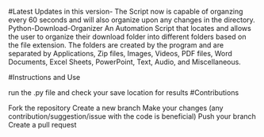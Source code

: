 #Latest Updates in this version- The Script now is capable of organzing every 60 seconds and will also organize upon any changes in the directory. 
Python-Download-Organizer
An Automation Script that locates and allows the user to organize their download folder into different folders based on the file extension. 
The folders are created by the program and are separated by Applications, Zip files, Images, Videos, PDF files, Word Documents, Excel Sheets, PowerPoint, Text, Audio, and Miscellaneous.

#Instructions and Use

run the .py file and check your save location for results
#Contributions

Fork the repository
Create a new branch
Make your changes (any contribution/suggestion/issue with the code is beneficial)
Push your branch
Create a pull request
